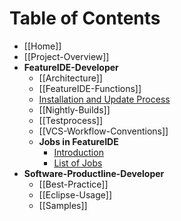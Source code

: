 # Table of Contents

* [[Home]]
* [[Project-Overview]]
* **FeatureIDE-Developer**
  * [[Architecture]]
  * [[FeatureIDE-Functions]]
  * [Installation and Update Process](https://github.com/tthuem/FeatureIDE/wiki/InstallationAndUpdateProcess)
  * [[Nightly-Builds]]
  * [[Testprocess]]
  * [[VCS-Workflow-Conventions]]
  * **Jobs in FeatureIDE**
    * [Introduction](https://github.com/tthuem/FeatureIDE/wiki/Jobs-in-FeatureIDE)
    * [List of Jobs](https://github.com/tthuem/FeatureIDE/wiki/List-of-Jobs-instantiated-by-FeatureIDE)
* **Software-Productline-Developer**
  * [[Best-Practice]]
  * [[Eclipse-Usage]]
  * [[Samples]]

